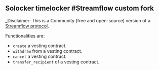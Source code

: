 Solocker timelocker #Streamflow custom fork
---

_Disclaimer: This is a Community (free and open-source) version of a [Streamflow protocol](https://github.com/streamflow-finance/js-sdk).

Functionalities are:
- `create` a vesting contract.
- `withdraw` from a vesting contract.
- `cancel` a vesting contract.
- `transfer_recipient` of a vesting contract.
